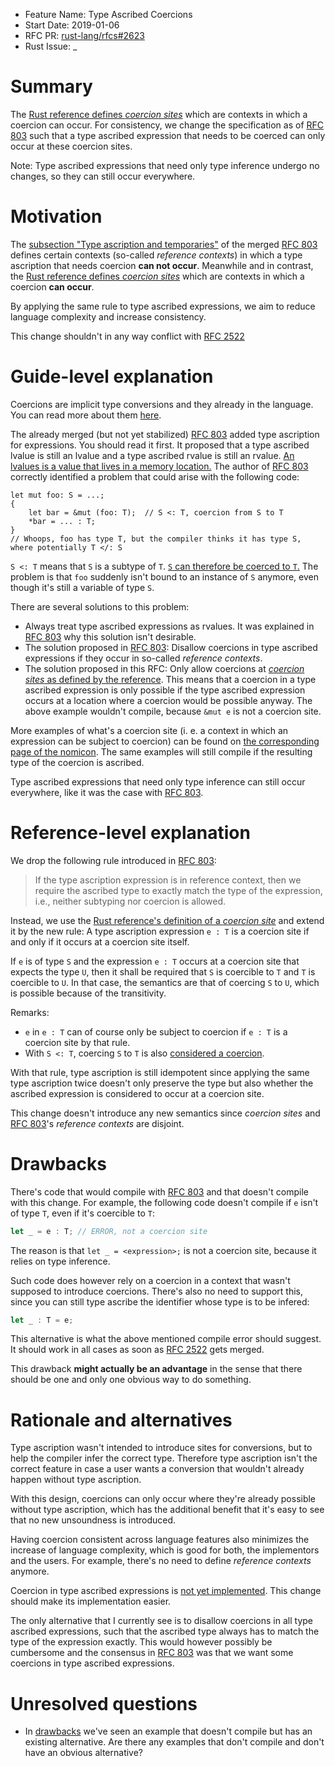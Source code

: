 - Feature Name: Type Ascribed Coercions
- Start Date: 2019-01-06
- RFC PR: [rust-lang/rfcs#2623](https://github.com/rust-lang/rfcs/pull/2623)
- Rust Issue: _

[RFC 803]: https://github.com/rust-lang/rfcs/blob/master/text/0803-type-ascription.md
[RFC 2522]: https://github.com/rust-lang/rfcs/pull/2522

# Summary
[summary]: #summary

The
[Rust reference defines *coercion sites*](https://doc.rust-lang.org/reference/type-coercions.html#coercion-sites)
which are contexts in which a coercion can occur.
For consistency, we change the specification as of [RFC 803] such that a type
ascribed expression that needs to be coerced can only occur at these coercion
sites.

Note:
Type ascribed expressions that need only type inference undergo no changes, so
they can still occur everywhere.

# Motivation
[motivation]: #motivation

The
[subsection "Type ascription and temporaries"](https://github.com/rust-lang/rfcs/blob/master/text/0803-type-ascription.md#type-ascription-and-temporaries)
of the merged [RFC 803] defines certain contexts (so-called *reference
contexts*) in which a type ascription that needs coercion **can not occur**.
Meanwhile and in contrast, the
[Rust reference defines *coercion sites*](https://doc.rust-lang.org/reference/type-coercions.html#coercion-sites)
which are contexts in which a coercion **can occur**.

By applying the same rule to type ascribed expressions, we aim to reduce language complexity and increase consistency.

This change shouldn't in any way conflict with [RFC 2522]

# Guide-level explanation
[guide-level-explanation]: #guide-level-explanation

Coercions are implicit type conversions and they already in the language.
You can read more about them
[here](https://doc.rust-lang.org/nomicon/coercions.html).

The already merged (but not yet stabilized) [RFC 803] added type ascription for
expressions.
You should read it first.
It proposed that a type ascribed lvalue is still an lvalue and a type ascribed
rvalue is still an rvalue.
[An lvalues is a value that lives in a memory location.](https://stackoverflow.com/a/42313956/7350842)
The author of [RFC 803] correctly identified a problem that could arise with
the following code:

```
let mut foo: S = ...;
{
    let bar = &mut (foo: T);  // S <: T, coercion from S to T
    *bar = ... : T;
}
// Whoops, foo has type T, but the compiler thinks it has type S, where potentially T </: S
```

`S <: T` means that `S` is a subtype of `T`.
[`S` can therefore be coerced to `T`.](https://doc.rust-lang.org/reference/type-coercions.html#coercion-types)
The problem is that `foo` suddenly isn't bound to an instance of `S` anymore,
even though it's still a variable of type `S`.

There are several solutions to this problem:

* Always treat type ascribed expressions as rvalues.
  It was explained in [RFC 803] why this solution isn't desirable.
* The solution proposed in [RFC 803]:
  Disallow coercions in type ascribed expressions if they occur in so-called
  *reference contexts*.
* The solution proposed in this RFC:
  Only allow coercions at
  [*coercion sites* as defined by the reference](https://doc.rust-lang.org/reference/type-coercions.html#coercion-sites).
  This means that a coercion in a type ascribed expression is only possible
  if the type ascribed expression occurs at a location where a coercion
  would be possible anyway.
  The above example wouldn't compile, because `&mut e` is not a coercion site.

More examples of what's a coercion site (i. e. a context in which an expression
can be subject to coercion) can be found on
[the corresponding page of the nomicon](https://doc.rust-lang.org/nomicon/coercions.html).
The same examples will still compile if the resulting type of the coercion is
ascribed.

Type ascribed expressions that need only type inference can still occur
everywhere, like it was the case with [RFC 803].

# Reference-level explanation
[reference-level-explanation]: #reference-level-explanation

We drop the following rule introduced in [RFC 803]:

> If the type ascription expression is
in reference context, then we require the ascribed type to exactly match the
type of the expression, i.e., neither subtyping nor coercion is allowed.

Instead, we use the
[Rust reference's definition of a *coercion site*](https://doc.rust-lang.org/reference/type-coercions.html#coercion-sites) and extend it by the new rule:
A type ascription expression `e : T` is a coercion site if and only if it
occurs at a coercion site itself.

If `e` is of type `S` and the expression `e : T` occurs at a coercion site that
expects the type `U`, then it shall be required that `S` is coercible to `T`
and `T` is coercible to `U`.
In that case, the semantics are that of coercing `S` to `U`, which is possible
because of the transitivity.

Remarks:

  * `e` in `e : T` can of course only be subject to coercion if `e : T` is a coercion site by that rule.
  * With `S <: T`, coercing `S` to `T` is also
  [considered a coercion](https://doc.rust-lang.org/reference/type-coercions.html#coercion-types).

With that rule, type ascription is still idempotent since applying the same
type ascription twice doesn't only preserve the type but also whether the
ascribed expression is considered to occur at a coercion site.

This change doesn't introduce any new semantics since *coercion sites* and
[RFC 803]'s *reference contexts* are disjoint.

# Drawbacks
[drawbacks]: #drawbacks

There's code that would compile with [RFC 803] and that doesn't
compile with this change.
For example, the following code doesn't compile if `e` isn't of type `T`, even
if it's coercible to `T`:

```rust
let _ = e : T; // ERROR, not a coercion site
```

The reason is that `let _ = <expression>;` is not a coercion site, because it
relies on type inference.

Such code does however rely on a coercion in a context that wasn't supposed to
introduce coercions.
There's also no need to support this, since you can still type ascribe the
identifier whose type is to be infered:

```rust
let _ : T = e;
```

This alternative is what the above mentioned compile error should suggest.
It should work in all cases as soon as [RFC 2522] gets merged.

This drawback **might actually be an advantage** in the sense that there should be
one and only one obvious way to do something.

# Rationale and alternatives
[rationale-and-alternatives]: #rationale-and-alternatives

Type ascription wasn't intended to introduce sites for conversions, but to help
the compiler infer the correct type.
Therefore type ascription isn't the correct feature in case a user wants a
conversion that wouldn't already happen without type ascription.

With this design, coercions can only occur where they're already possible
without type ascription, which has the additional benefit that it's easy to see
that no new unsoundness is introduced.

Having coercion consistent across language features also minimizes the increase
of language complexity, which is good for both, the implementors and the users.
For example, there's no need to define *reference contexts* anymore.

Coercion in type ascribed expressions is
[not yet implemented](https://play.rust-lang.org/?version=nightly&mode=debug&edition=2018&gist=825110d9744d502cf30544e3c86ed37c).
This change should make its implementation easier.

The only alternative that I currently see is to disallow coercions in all type
ascribed expressions, such that the ascribed type always has to match the type
of the expression exactly.
This would however possibly be cumbersome and the consensus in [RFC 803] was
that we want some coercions in type ascribed expressions.

# Unresolved questions

* In [drawbacks] we've seen an example that doesn't compile but has an
  existing alternative.
  Are there any examples that don't compile and don't have an obvious
  alternative?
